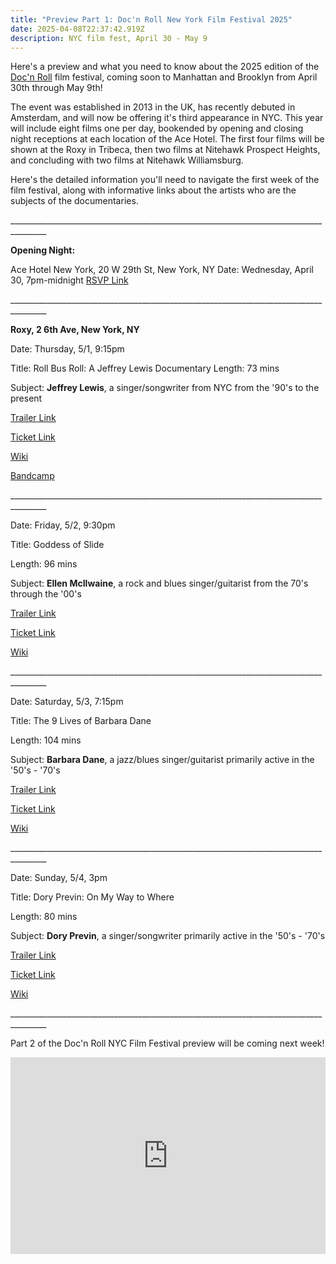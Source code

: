 ```yaml
---
title: "Preview Part 1: Doc'n Roll New York Film Festival 2025"
date: 2025-04-08T22:37:42.919Z
description: NYC film fest, April 30 - May 9
---
```

H﻿ere's a preview and what you need to know about the 2025 edition of the [Doc'n Roll](https://www.docnrollfestival.com/new-york/) film festival, coming soon to Manhattan and Brooklyn from April 30th through May 9th!

T﻿he event was established in 2013 in the UK, has recently debuted in Amsterdam, and will now be offering it's third appearance in NYC. This year will include eight films one per day, bookended by opening and closing night  receptions at each location of the Ace Hotel. The first four films will be shown at the Roxy in Tribeca, then two films at Nitehawk Prospect Heights, and concluding with two films at Nitehawk Williamsburg. 

Here's the detailed information you'll need to navigate the first week of the film festival, along with informative links about the artists who are the subjects of the documentaries.

_﻿\_\_\_\_\_\_\_\_\_\_\_\_\_\_\_\_\_\_\_\_\_\_\_\_\_\_\_\_\_\_\_\_\_\_\_\_\_\_\_\_\_\_\_\_\_\_\_\_\_\_\_\_\_\_\_\_\_\_\_\_\_\_\_\_\_\_\_\_\_\_\_\_\_\_\_\_\_\_\_\_\_\_\_\_\_\_

**Opening Night:**

Ace Hotel New York, 20 W 29th St, New York, NY
Date: Wednesday, April 30, 7pm-midnight 
[RSVP Link](https://acehotel.com/new-york/going-on/docn-roll-film-festival-opening-night) 

_﻿\_\_\_\_\_\_\_\_\_\_\_\_\_\_\_\_\_\_\_\_\_\_\_\_\_\_\_\_\_\_\_\_\_\_\_\_\_\_\_\_\_\_\_\_\_\_\_\_\_\_\_\_\_\_\_\_\_\_\_\_\_\_\_\_\_\_\_\_\_\_\_\_\_\_\_\_\_\_\_\_\_\_\_\_\_\_

**Roxy, 2 6th Ave, New York, NY**

Date: Thursday, 5/1, 9:15pm

Title: Roll Bus Roll: A Jeffrey Lewis Documentary
Length: 73 mins

Subject: **Jeffrey Lewis**, a singer/songwriter from NYC from the '90's to the present

[Trailer Link](https://www.youtube.com/watch?v=rOezW7TDPM0) 

[Ticket Link](https://ticketing.uswest.veezi.com/purchase/6169?siteToken=tt17e5ajy3v48kh5b2kremvnz4) 

[Wiki](https://en.wikipedia.org/wiki/Jeffrey_Lewis)﻿ 

[Bandcamp](https://jeffreylewis.bandcamp.com/)

_﻿\_\_\_\_\_\_\_\_\_\_\_\_\_\_\_\_\_\_\_\_\_\_\_\_\_\_\_\_\_\_\_\_\_\_\_\_\_\_\_\_\_\_\_\_\_\_\_\_\_\_\_\_\_\_\_\_\_\_\_\_\_\_\_\_\_\_\_\_\_\_\_\_\_\_\_\_\_\_\_\_\_\_\_\_\_\_

Date: Friday, 5/2, 9:30pm

Title: Goddess of Slide

Length: 96 mins

Subject: **Ellen McIlwaine**, a rock and blues singer/guitarist from the 70's through the '00's

[T﻿railer Link](https://www.youtube.com/watch?v=7Qig0EhxKMY) 

[Ticket Link](https://ticketing.uswest.veezi.com/purchase/6170?siteToken=tt17e5ajy3v48kh5b2kremvnz4)﻿ 

 [Wiki](https://en.wikipedia.org/wiki/Ellen_McIlwaine)

_﻿\_\_\_\_\_\_\_\_\_\_\_\_\_\_\_\_\_\_\_\_\_\_\_\_\_\_\_\_\_\_\_\_\_\_\_\_\_\_\_\_\_\_\_\_\_\_\_\_\_\_\_\_\_\_\_\_\_\_\_\_\_\_\_\_\_\_\_\_\_\_\_\_\_\_\_\_\_\_\_\_\_\_\_\_\_\_

Date: Saturday, 5/3, 7:15pm

Title: The 9 Lives of Barbara Dane

Length: 104 mins

Subject: **Barbara Dane**, a jazz/blues singer/guitarist primarily active in the '50's - '70's

[Trailer Link](https://www.youtube.com/watch?v=IJj4j5sfpnc) 

 [Ticket Link](https://ticketing.uswest.veezi.com/purchase/6171?siteToken=tt17e5ajy3v48kh5b2kremvnz4) 

[Wiki](https://en.wikipedia.org/wiki/Barbara_Dane)

_﻿\_\_\_\_\_\_\_\_\_\_\_\_\_\_\_\_\_\_\_\_\_\_\_\_\_\_\_\_\_\_\_\_\_\_\_\_\_\_\_\_\_\_\_\_\_\_\_\_\_\_\_\_\_\_\_\_\_\_\_\_\_\_\_\_\_\_\_\_\_\_\_\_\_\_\_\_\_\_\_\_\_\_\_\_\_\_

Date: Sunday, 5/4, 3pm

Title: Dory Previn: On My Way to Where

Length: 80 mins

Subject: **Dory Previn**, a singer/songwriter primarily active in the '50's - '70's

[Trailer Link](https://www.youtube.com/watch?v=rxippDX5apE) 

 [Ticket Link](https://ticketing.uswest.veezi.com/purchase/6172?siteToken=tt17e5ajy3v48kh5b2kremvnz4) 

[Wiki](https://en.wikipedia.org/wiki/Dory_Previn)

_﻿\_\_\_\_\_\_\_\_\_\_\_\_\_\_\_\_\_\_\_\_\_\_\_\_\_\_\_\_\_\_\_\_\_\_\_\_\_\_\_\_\_\_\_\_\_\_\_\_\_\_\_\_\_\_\_\_\_\_\_\_\_\_\_\_\_\_\_\_\_\_\_\_\_\_\_\_\_\_\_\_\_\_\_\_\_\_

P﻿art 2 of the Doc'n Roll NYC Film Festival preview will be coming next week!

<iframe width="100%" height="315" src="https://www.youtube.com/embed/w2cVxPltKXU?si=5UDaup0ZWOTdWJxd" title="YouTube video player" frameborder="0" allow="accelerometer; autoplay; clipboard-write; encrypted-media; gyroscope; picture-in-picture; web-share" referrerpolicy="strict-origin-when-cross-origin" ></iframe>